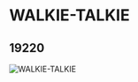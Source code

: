 # WALKIE-TALKIE
## 19220
![WALKIE-TALKIE](https://lc-www-live-s.legocdn.com/media/bricks/5/2/6100054.jpg)